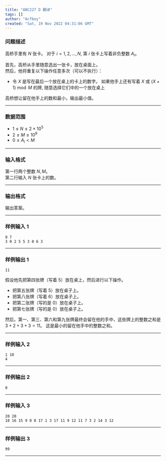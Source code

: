 ```yaml
---
title: "ABC227 D 翻译"
tags: []
author: "Acfboy"
created: "Sat, 19 Nov 2022 04:31:06 GMT"
---
```


### 问题描述

高桥手里有 $N$ 张卡。
对于 $i = 1, 2, \ldots, N$, 第 $i$ 张卡上写着非负整数 $A_i$。  

首先，高桥从手里随意选出一张卡，放在桌面上。  
然后，他将重复以下操作任意多次（可以不执行）：  

- 令 $X$ 是写在最后一个放在桌上的卡上的数字。 如果他手上还有写着 $X$ 或 $(X+1)\bmod M$ 的牌, 随意选择它们中的一个放在桌上  

高桥想让留在他手上的数和最小，输出最小值。

---
### 数据范围

- $1 \leq N \leq 2 \times 10^5$
- $2 \leq M \leq 10^9$
- $0 \leq A_i \lt M$

---
### 输入格式

第一行两个整数 $N, M$。  
第二行输入 $N$ 张卡上的数。

---
### 输出格式

输出答案。

---
### 样例输入 1

```
9 7
3 0 2 5 5 3 0 6 3
```

---
### 样例输出 1

```
11
```

假设他先把第四张牌（写着 $5$）放在桌上，然后进行以下操作。

- 把第五张牌（写着 $5$）放在桌子上。
- 把第八张牌（写着 $6$）放在桌子上。
- 把第二张牌（写的是 $0$）放在桌子上。
- 把第七张牌（写的是 $0$）放在桌子上。

然后，第一、第三、第六和第九张牌最终会留在他的手中，这些牌上的整数之和是 $3 + 2 + 3 +3 = 11$。
这是最小的留在他手中的整数之和。

---
### 样例输入 2

```
1 10
4
```

---
### 样例输出 2

```
0
```

---
### 样例输入 3

```
20 20
18 16 15 9 8 8 17 1 3 17 11 9 12 11 7 3 2 14 3 12
```

---
### 样例输出 3

```
99
```

---
